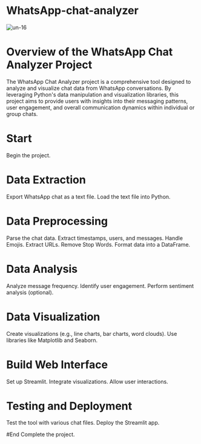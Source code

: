 # WhatsApp-chat-analyzer

![un-16](https://github.com/user-attachments/assets/3efdf220-2d6e-4c58-aea1-d92210bb15dc)


# Overview of the WhatsApp Chat Analyzer Project
The WhatsApp Chat Analyzer project is a comprehensive tool designed to analyze and visualize chat data from WhatsApp conversations. By leveraging Python's data manipulation and visualization libraries, this project aims to provide users with insights into their messaging patterns, user engagement, and overall communication dynamics within individual or group chats.

# Start
Begin the project.

# Data Extraction
Export WhatsApp chat as a text file.
Load the text file into Python.

# Data Preprocessing
Parse the chat data.
Extract timestamps, users, and messages.
Handle Emojis.
Extract URLs.
Remove Stop Words.
Format data into a DataFrame.

# Data Analysis
Analyze message frequency.
Identify user engagement.
Perform sentiment analysis (optional).

# Data Visualization
Create visualizations (e.g., line charts, bar charts, word clouds).
Use libraries like Matplotlib and Seaborn.

# Build Web Interface
Set up Streamlit.
Integrate visualizations.
Allow user interactions.

# Testing and Deployment
Test the tool with various chat files.
Deploy the Streamlit app.

#End
Complete the project.
